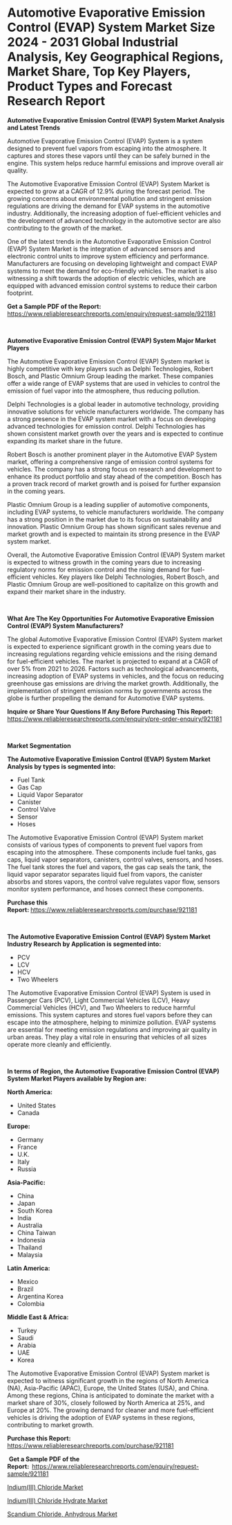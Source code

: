 <p><h1>Automotive Evaporative Emission Control (EVAP) System Market Size 2024 - 2031 Global Industrial Analysis, Key Geographical Regions, Market Share, Top Key Players, Product Types and Forecast Research Report</h1></p><p><strong>Automotive Evaporative Emission Control (EVAP) System Market Analysis and Latest Trends</strong></p>
<p><p>Automotive Evaporative Emission Control (EVAP) System is a system designed to prevent fuel vapors from escaping into the atmosphere. It captures and stores these vapors until they can be safely burned in the engine. This system helps reduce harmful emissions and improve overall air quality.</p><p>The Automotive Evaporative Emission Control (EVAP) System Market is expected to grow at a CAGR of 12.9% during the forecast period. The growing concerns about environmental pollution and stringent emission regulations are driving the demand for EVAP systems in the automotive industry. Additionally, the increasing adoption of fuel-efficient vehicles and the development of advanced technology in the automotive sector are also contributing to the growth of the market.</p><p>One of the latest trends in the Automotive Evaporative Emission Control (EVAP) System Market is the integration of advanced sensors and electronic control units to improve system efficiency and performance. Manufacturers are focusing on developing lightweight and compact EVAP systems to meet the demand for eco-friendly vehicles. The market is also witnessing a shift towards the adoption of electric vehicles, which are equipped with advanced emission control systems to reduce their carbon footprint.</p></p>
<p><strong>Get a Sample PDF of the Report:&nbsp;</strong> <a href="https://www.reliableresearchreports.com/enquiry/request-sample/921181">https://www.reliableresearchreports.com/enquiry/request-sample/921181</a></p>
<p>&nbsp;</p>
<p><strong>Automotive Evaporative Emission Control (EVAP) System Major Market Players</strong></p>
<p><p>The Automotive Evaporative Emission Control (EVAP) System market is highly competitive with key players such as Delphi Technologies, Robert Bosch, and Plastic Omnium Group leading the market. These companies offer a wide range of EVAP systems that are used in vehicles to control the emission of fuel vapor into the atmosphere, thus reducing pollution.</p><p>Delphi Technologies is a global leader in automotive technology, providing innovative solutions for vehicle manufacturers worldwide. The company has a strong presence in the EVAP system market with a focus on developing advanced technologies for emission control. Delphi Technologies has shown consistent market growth over the years and is expected to continue expanding its market share in the future.</p><p>Robert Bosch is another prominent player in the Automotive EVAP System market, offering a comprehensive range of emission control systems for vehicles. The company has a strong focus on research and development to enhance its product portfolio and stay ahead of the competition. Bosch has a proven track record of market growth and is poised for further expansion in the coming years.</p><p>Plastic Omnium Group is a leading supplier of automotive components, including EVAP systems, to vehicle manufacturers worldwide. The company has a strong position in the market due to its focus on sustainability and innovation. Plastic Omnium Group has shown significant sales revenue and market growth and is expected to maintain its strong presence in the EVAP system market.</p><p>Overall, the Automotive Evaporative Emission Control (EVAP) System market is expected to witness growth in the coming years due to increasing regulatory norms for emission control and the rising demand for fuel-efficient vehicles. Key players like Delphi Technologies, Robert Bosch, and Plastic Omnium Group are well-positioned to capitalize on this growth and expand their market share in the industry.</p></p>
<p>&nbsp;</p>
<p><strong>What Are The Key Opportunities For Automotive Evaporative Emission Control (EVAP) System Manufacturers?</strong></p>
<p><p>The global Automotive Evaporative Emission Control (EVAP) System market is expected to experience significant growth in the coming years due to increasing regulations regarding vehicle emissions and the rising demand for fuel-efficient vehicles. The market is projected to expand at a CAGR of over 5% from 2021 to 2026. Factors such as technological advancements, increasing adoption of EVAP systems in vehicles, and the focus on reducing greenhouse gas emissions are driving the market growth. Additionally, the implementation of stringent emission norms by governments across the globe is further propelling the demand for Automotive EVAP systems.</p></p>
<p><strong>Inquire or Share Your Questions If Any Before Purchasing This Report:</strong> <a href="https://www.reliableresearchreports.com/enquiry/pre-order-enquiry/921181">https://www.reliableresearchreports.com/enquiry/pre-order-enquiry/921181</a></p>
<p>&nbsp;</p>
<p><strong>Market Segmentation</strong></p>
<p><strong>The Automotive Evaporative Emission Control (EVAP) System Market Analysis by types is segmented into:</strong></p>
<p><ul><li>Fuel Tank</li><li>Gas Cap</li><li>Liquid Vapor Separator</li><li>Canister</li><li>Control Valve</li><li>Sensor</li><li>Hoses</li></ul></p>
<p><p>The Automotive Evaporative Emission Control (EVAP) System market consists of various types of components to prevent fuel vapors from escaping into the atmosphere. These components include fuel tanks, gas caps, liquid vapor separators, canisters, control valves, sensors, and hoses. The fuel tank stores the fuel and vapors, the gas cap seals the tank, the liquid vapor separator separates liquid fuel from vapors, the canister absorbs and stores vapors, the control valve regulates vapor flow, sensors monitor system performance, and hoses connect these components.</p></p>
<p><strong>Purchase this Report:&nbsp;</strong><a href="https://www.reliableresearchreports.com/purchase/921181">https://www.reliableresearchreports.com/purchase/921181</a></p>
<p>&nbsp;</p>
<p><strong>The Automotive Evaporative Emission Control (EVAP) System Market Industry Research by Application is segmented into:</strong></p>
<p><ul><li>PCV</li><li>LCV</li><li>HCV</li><li>Two Wheelers</li></ul></p>
<p><p>The Automotive Evaporative Emission Control (EVAP) System is used in Passenger Cars (PCV), Light Commercial Vehicles (LCV), Heavy Commercial Vehicles (HCV), and Two Wheelers to reduce harmful emissions. This system captures and stores fuel vapors before they can escape into the atmosphere, helping to minimize pollution. EVAP systems are essential for meeting emission regulations and improving air quality in urban areas. They play a vital role in ensuring that vehicles of all sizes operate more cleanly and efficiently.</p></p>
<p>&nbsp;</p>
<p><strong>In terms of Region, the Automotive Evaporative Emission Control (EVAP) System Market Players available by Region are:</strong></p>
<p>
    <p> <strong> North America: </strong>
        <ul>
            <li>United States</li>
            <li>Canada</li>
        </ul>
        </p> 
    <p> <strong> Europe: </strong>
        <ul>
            <li>Germany</li>
            <li>France</li>
            <li>U.K.</li>
            <li>Italy</li>
            <li>Russia</li>
        </ul>
        </p> 
    <p> <strong> Asia-Pacific: </strong>
        <ul>
            <li>China</li>
            <li>Japan</li>
            <li>South Korea</li>
            <li>India</li>
            <li>Australia</li>
            <li>China Taiwan</li>
            <li>Indonesia</li>
            <li>Thailand</li>
            <li>Malaysia</li>
        </ul>
        </p> 
    <p> <strong> Latin America: </strong>
        <ul>
            <li>Mexico</li>
            <li>Brazil</li>
            <li>Argentina Korea</li>
            <li>Colombia</li>
        </ul>
        </p> 
    <p> <strong> Middle East & Africa: </strong>
        <ul>
            <li>Turkey</li>
            <li>Saudi</li>
            <li>Arabia</li>
            <li>UAE</li>
            <li>Korea</li>
        </ul>
    </p>
    </p>
<p><p>The Automotive Evaporative Emission Control (EVAP) System market is expected to witness significant growth in the regions of North America (NA), Asia-Pacific (APAC), Europe, the United States (USA), and China. Among these regions, China is anticipated to dominate the market with a market share of 30%, closely followed by North America at 25%, and Europe at 20%. The growing demand for cleaner and more fuel-efficient vehicles is driving the adoption of EVAP systems in these regions, contributing to market growth.</p></p>
<p><strong>Purchase this Report: </strong><a href="https://www.reliableresearchreports.com/purchase/921181">https://www.reliableresearchreports.com/purchase/921181</a></p>
<p>&nbsp;<strong>Get a Sample PDF of the Report:&nbsp;&nbsp;</strong><a href="https://www.reliableresearchreports.com/enquiry/request-sample/921181">https://www.reliableresearchreports.com/enquiry/request-sample/921181</a></p>
<p><strong></strong></p>
<p><p><a href="https://view.publitas.com/reportprime-1/indium-iii-chloride-market-insights-market-players-and-forecast-till-2030/">Indium(III) Chloride Market</a></p><p><a href="https://view.publitas.com/reportprime-1/indium-iii-chloride-hydrate-market-analysis-examines-its-scope-on-growth-opportunities-and-forecasted-trends-spanning-from-2023-to-2030/">Indium(III) Chloride Hydrate Market</a></p><p><a href="https://view.publitas.com/reportprime-1/scandium-chloride-anhydrous-market-research-report-the-key-to-successful-business-strategy-forecasted-for-period-from-2023-2030/">Scandium Chloride, Anhydrous Market</a></p></p>